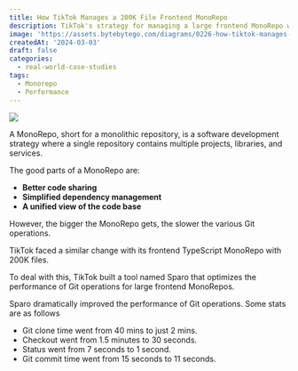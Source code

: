 ```yaml
---
title: How TikTok Manages a 200K File Frontend MonoRepo
description: TikTok's strategy for managing a large frontend MonoRepo with 200K files.
image: 'https://assets.bytebytego.com/diagrams/0226-how-tiktok-manages-a-200k-file-frontend-monorepo.png'
createdAt: '2024-03-03'
draft: false
categories:
  - real-world-case-studies
tags:
  - Monorepo
  - Performance
---
```


![](https://assets.bytebytego.com/diagrams/0226-how-tiktok-manages-a-200k-file-frontend-monorepo.png)

A MonoRepo, short for a monolithic repository, is a software development strategy where a single repository contains multiple projects, libraries, and services.

The good parts of a MonoRepo are:

*   **Better code sharing**
*   **Simplified dependency management**
*   **A unified view of the code base**

However, the bigger the MonoRepo gets, the slower the various Git operations.

TikTok faced a similar change with its frontend TypeScript MonoRepo with 200K files.

To deal with this, TikTok built a tool named Sparo that optimizes the performance of Git operations for large frontend MonoRepos.

Sparo dramatically improved the performance of Git operations. Some stats are as follows

*   Git clone time went from 40 mins to just 2 mins.
*   Checkout went from 1.5 minutes to 30 seconds.
*   Status went from 7 seconds to 1 second.
*   Git commit time went from 15 seconds to 11 seconds.

